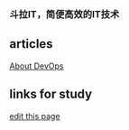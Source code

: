 ### 斗拉IT，简便高效的IT技术
## articles
[About DevOps](./devops)

## links for study
[edit this page](https://github.com/mhlei/mhlei.github.io/edit/master/README.md)
